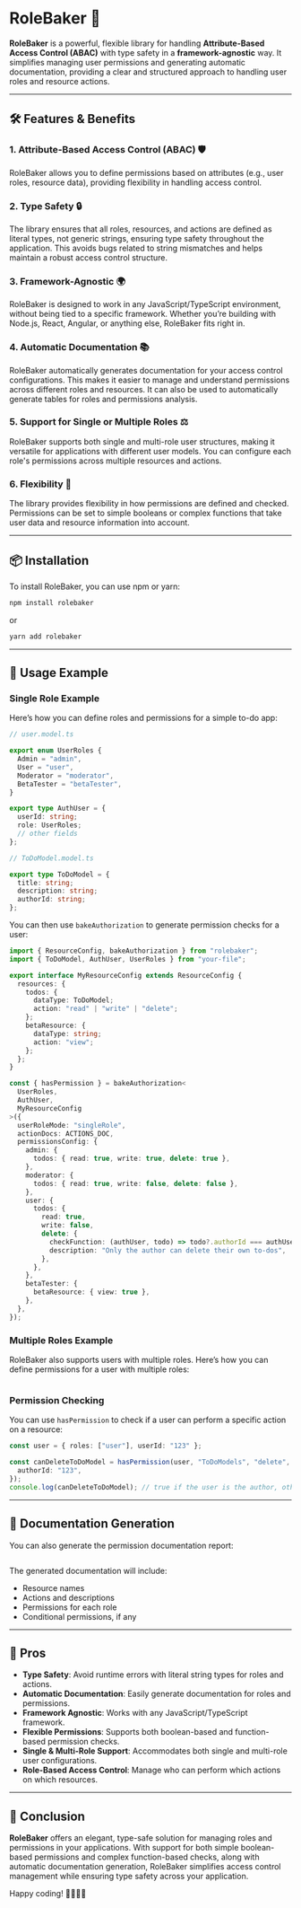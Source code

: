 # RoleBaker 🎂

**RoleBaker** is a powerful, flexible library for handling **Attribute-Based Access Control (ABAC)** with type safety in a **framework-agnostic** way. It simplifies managing user permissions and generating automatic documentation, providing a clear and structured approach to handling user roles and resource actions.

---

## 🛠️ Features & Benefits

### 1. **Attribute-Based Access Control (ABAC)** 🛡️

RoleBaker allows you to define permissions based on attributes (e.g., user roles, resource data), providing flexibility in handling access control.

### 2. **Type Safety** 🔒

The library ensures that all roles, resources, and actions are defined as literal types, not generic strings, ensuring type safety throughout the application. This avoids bugs related to string mismatches and helps maintain a robust access control structure.

### 3. **Framework-Agnostic** 🌍

RoleBaker is designed to work in any JavaScript/TypeScript environment, without being tied to a specific framework. Whether you’re building with Node.js, React, Angular, or anything else, RoleBaker fits right in.

### 4. **Automatic Documentation** 📚

RoleBaker automatically generates documentation for your access control configurations. This makes it easier to manage and understand permissions across different roles and resources. It can also be used to automatically generate tables for roles and permissions analysis.

### 5. **Support for Single or Multiple Roles** ⚖️

RoleBaker supports both single and multi-role user structures, making it versatile for applications with different user models. You can configure each role's permissions across multiple resources and actions.

### 6. **Flexibility** 🔄

The library provides flexibility in how permissions are defined and checked. Permissions can be set to simple booleans or complex functions that take user data and resource information into account.

---

## 📦 Installation

To install RoleBaker, you can use npm or yarn:

```bash
npm install rolebaker
```

or

```bash
yarn add rolebaker
```

---

## 📝 Usage Example

### **Single Role Example**

Here’s how you can define roles and permissions for a simple to-do app:

```typescript
// user.model.ts

export enum UserRoles {
  Admin = "admin",
  User = "user",
  Moderator = "moderator",
  BetaTester = "betaTester",
}

export type AuthUser = {
  userId: string;
  role: UserRoles;
  // other fields
};
```

```typescript
// ToDoModel.model.ts

export type ToDoModel = {
  title: string;
  description: string;
  authorId: string;
};
```

You can then use `bakeAuthorization` to generate permission checks for a user:

```typescript
import { ResourceConfig, bakeAuthorization } from "rolebaker";
import { ToDoModel, AuthUser, UserRoles } from "your-file";

export interface MyResourceConfig extends ResourceConfig {
  resources: {
    todos: {
      dataType: ToDoModel;
      action: "read" | "write" | "delete";
    };
    betaResource: {
      dataType: string;
      action: "view";
    };
  };
}

const { hasPermission } = bakeAuthorization<
  UserRoles,
  AuthUser,
  MyResourceConfig
>({
  userRoleMode: "singleRole",
  actionDocs: ACTIONS_DOC,
  permissionsConfig: {
    admin: {
      todos: { read: true, write: true, delete: true },
    },
    moderator: {
      todos: { read: true, write: false, delete: false },
    },
    user: {
      todos: {
        read: true,
        write: false,
        delete: {
          checkFunction: (authUser, todo) => todo?.authorId === authUser.userId,
          description: "Only the author can delete their own to-dos",
        },
      },
    },
    betaTester: {
      betaResource: { view: true },
    },
  },
});
```

### **Multiple Roles Example**

RoleBaker also supports users with multiple roles. Here’s how you can define permissions for a user with multiple roles:

```typescript

```

### **Permission Checking**

You can use `hasPermission` to check if a user can perform a specific action on a resource:

```typescript
const user = { roles: ["user"], userId: "123" };

const canDeleteToDoModel = hasPermission(user, "ToDoModels", "delete", {
  authorId: "123",
});
console.log(canDeleteToDoModel); // true if the user is the author, otherwise false
```

---

## 📄 Documentation Generation

You can also generate the permission documentation report:

```typescript

```

The generated documentation will include:

- Resource names
- Actions and descriptions
- Permissions for each role
- Conditional permissions, if any

---

## 🚀 Pros

- **Type Safety**: Avoid runtime errors with literal string types for roles and actions.
- **Automatic Documentation**: Easily generate documentation for roles and permissions.
- **Framework Agnostic**: Works with any JavaScript/TypeScript framework.
- **Flexible Permissions**: Supports both boolean-based and function-based permission checks.
- **Single & Multi-Role Support**: Accommodates both single and multi-role user configurations.
- **Role-Based Access Control**: Manage who can perform which actions on which resources.

---

## 📖 Conclusion

**RoleBaker** offers an elegant, type-safe solution for managing roles and permissions in your applications. With support for both simple boolean-based permissions and complex function-based checks, along with automatic documentation generation, RoleBaker simplifies access control management while ensuring type safety across your application.

Happy coding! 👨‍💻👩‍💻
